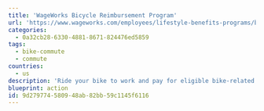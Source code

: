 ```yaml
---
title: 'WageWorks Bicycle Reimbursement Program'
url: 'https://www.wageworks.com/employees/lifestyle-benefits-programs/bicycle-reimbursement-program/'
categories:
  - 0a32cb28-6330-4881-8671-824476ed5859
tags:
  - bike-commute
  - commute
countries:
  - us
description: 'Ride your bike to work and pay for eligible bike-related expenses, and then get reimbursed for those expenses.'
blueprint: action
id: 9d279774-5809-48ab-82bb-59c1145f6116
---
```

